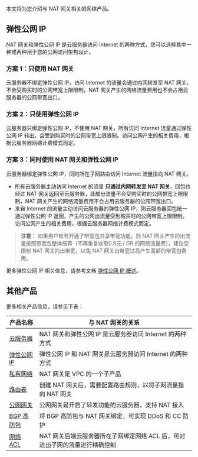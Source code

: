 本文将为您介绍与 NAT 网关相关的网络产品。
## 弹性公网 IP
NAT 网关和弹性公网 IP 是云服务器访问 Internet 的两种方式，您可以选择其中一种或两种用于您的公网访问架构设计。
### 方案 1：只使用 NAT 网关
云服务器不绑定弹性公网 IP，访问 Internet 的流量会通过内网转发至 NAT 网关，不会受购买时的公网带宽上限限制，NAT 网关产生的网络流量费用也不会占用云服务器的公网带宽出口。

### 方案 2：只使用弹性公网 IP
云服务器只绑定弹性公网 IP，不使用 NAT 网关，所有访问 Internet 流量通过弹性公网 IP 转出，会受到购买时的公网带宽上限限制。访问公网产生的相关费用，根据云服务器网络计费模式而定。

### 方案 3：同时使用 NAT 网关和弹性公网 IP
云服务器绑定弹性公网 IP，同时所在子网路由访问 Internet 流量指向 NAT 网关。
- 所有云服务器主动访问 Internet 的流量 **只通过内网转发至 NAT 网关**，回包也经过 NAT 网关返回至云服务器，此部分流量不会受购买时的公网带宽上限限制，NAT 网关产生的网络流量费用不会占用云服务器的公网带宽出口。
- 来自 Internet 的流量主动访问云服务器的弹性公网 IP，则云服务器回包统一通过弹性公网 IP 返回，产生的公网出流量受到购买时的公网带宽上限限制。访问公网产生的相关费用，根据云服务器网络计费模式而定。

> **注意：**
> 如果用户账号开通了带宽包共享带宽功能，则 NAT 网关产生的出流量按照带宽包整体结算（不再重复收取0.8元 / GB 的网络流量费），建议您限制 NAT 网关的出带宽，以免 NAT 网关出带宽过高产生高额的带宽包费用。

更多弹性公网 IP 相关信息，请参考文档 [弹性公网 IP 概述](https://cloud.tencent.com/document/product/215/11143)。

## 其他产品
更多相关产品信息，请参见下表：

| 产品名称 | 与 NAT 网关的关系 |
|---------|---------|
| [云服务器](https://cloud.tencent.com/document/product/213/495) | NAT 网关和弹性公网 IP 是云服务器访问 Internet 的两种方式 |
| [弹性公网 IP](https://cloud.tencent.com/document/product/215/11143)  | 弹性公网 IP 和 NAT 网关是云服务器访问 Internet 的两种方式 |
| [私有网络](https://cloud.tencent.com/document/product/215/535) | NAT 网关是 VPC 的一个子产品 |
| [路由表](https://cloud.tencent.com/document/product/215/4954) | 创建 NAT 网关后，需要配置路由规则，以将子网流量指向 NAT 网关 |
| [公网网关](https://cloud.tencent.com/document/product/215/11119) | 公网网关是开启了转发功能的云服务器，支持 NAT 接入 |
| [BGP 高防包](https://cloud.tencent.com/document/product/297/15344) | 将 BGP 高防包与 NAT 网关绑定，可实现 DDoS 和 CC 防护 |
| [网络 ACL](https://cloud.tencent.com/document/product/215/5132) |  NAT 网关后端云服务器所在子网绑定网络 ACL 后，可对进出子网的流量进行精确控制 |

